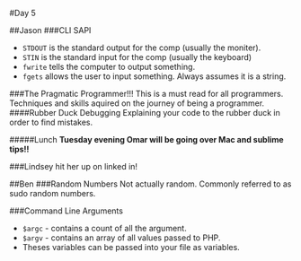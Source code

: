 #Day 5

##Jason
###CLI SAPI

* `STDOUT` is the standard output for the comp (usually the moniter).
* `STIN` is the standard input for the comp (usually the keyboard)
* `fwrite` tells the computer to output something.
* `fgets` allows the user to input something. Always assumes it is a string.


###The Pragmatic Programmer!!!
This is a must read for all programmers. Techniques and skills aquired on the journey of being a programmer.
####Rubber Duck Debugging
Explaining your code to the rubber duck in order to find mistakes. 

#####Lunch
**Tuesday evening Omar will be going over Mac and sublime tips!!**

###Lindsey
hit her up on linked in!

##Ben
###Random Numbers
Not actually random. Commonly referred to as sudo random numbers.

###Command Line Arguments
* `$argc` - contains a count of all the argument.
* `$argv` - contains an array of all values passed to PHP.
* Theses variables can be passed into your file as variables.